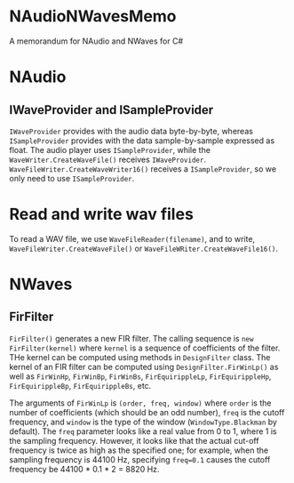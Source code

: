 # NAudioNWavesMemo
A memorandum for NAudio and NWaves for C#

# NAudio

## IWaveProvider and ISampleProvider

`IWaveProvider` provides with the audio data byte-by-byte, whereas `ISampleProvider` provides with the data sample-by-sample expressed as float. The audio player uses `ISampleProvider`, while the `WaveWriter.CreateWaveFile()` receives `IWaveProvider`. `WaveFileWriter.CreateWaveWriter16()` receives a `ISampleProvider`, so we only need to use `ISampleProvider`.

# Read and write wav files

To read a WAV file, we use `WaveFileReader(filename)`, and to write, `WaveFileWriter.CreateWaveFile()` or `WaveFileWRiter.CreateWaveFile16()`.

# NWaves

## FirFilter

`FirFilter()` generates a new FIR filter. The calling sequence is `new FirFilter(kernel)` where `kernel` is a sequence of coefficients of the filter. THe kernel can be computed using methods in `DesignFilter` class. The kernel of an FIR filter can be computed using `DesignFilter.FirWinLp()` as well as `FirWinHp`, `FirWinBp`, `FirWinBs`, `FirEquirippleLp`, `FirEquirippleHp`, `FirEquirippleBp`, `FirEquirippleBs`, etc.

The arguments of `FirWinLp` is `(order, freq, window)` where `order` is the number of coefficients (which should be an odd number), `freq` is the cutoff frequency, and `window` is the type of the window (`WindowType.Blackman` by default). The `freq` parameter looks like a real value from 0 to 1, where 1 is the sampling frequency. However, it looks like that the actual cut-off frequency is twice as high as the specified one; for example, when the sampling frequency is 44100 Hz, specifying `freq=0.1` causes the cutoff frequency be 44100 * 0.1 * 2 = 8820 Hz.

